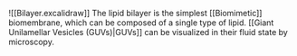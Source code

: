 ![[Bilayer.excalidraw]]
The lipid bilayer is the simplest [[Biomimetic]] biomembrane, which can be composed of a single type of lipid. 
[[Giant Unilamellar Vesicles (GUVs)|GUVs]] can be visualized in their fluid state by microscopy.

